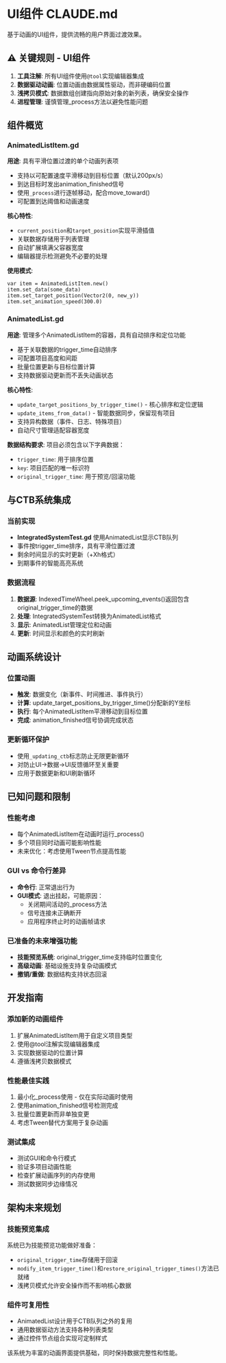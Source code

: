 # UI组件 CLAUDE.md

基于动画的UI组件，提供流畅的用户界面过渡效果。

## ⚠️ 关键规则 - UI组件

1. **工具注解**: 所有UI组件使用`@tool`实现编辑器集成
2. **数据驱动动画**: 位置动画由数据属性驱动，而非硬编码位置
3. **浅拷贝模式**: 数据数组创建指向原始对象的新列表，确保安全操作
4. **进程管理**: 谨慎管理_process方法以避免性能问题

## 组件概览

### AnimatedListItem.gd
**用途**: 具有平滑位置过渡的单个动画列表项
- 支持以可配置速度平滑移动到目标位置（默认200px/s）
- 到达目标时发出animation_finished信号
- 使用`_process`进行逐帧移动，配合move_toward()
- 可配置到达阈值和动画速度

**核心特性**:
- `current_position`和`target_position`实现平滑插值
- 关联数据存储用于列表管理
- 自动扩展填满父容器宽度
- 编辑器提示检测避免不必要的处理

**使用模式**:
```gdscript
var item = AnimatedListItem.new()
item.set_data(some_data)
item.set_target_position(Vector2(0, new_y))
item.set_animation_speed(300.0)
```

### AnimatedList.gd  
**用途**: 管理多个AnimatedListItem的容器，具有自动排序和定位功能
- 基于关联数据的trigger_time自动排序
- 可配置项目高度和间距
- 批量位置更新与目标位置计算
- 支持数据驱动更新而不丢失动画状态

**核心特性**:
- `update_target_positions_by_trigger_time()` - 核心排序和定位逻辑
- `update_items_from_data()` - 智能数据同步，保留现有项目
- 支持异构数据（事件、日志、特殊项目）
- 自动尺寸管理适配容器宽度

**数据结构要求**:
项目必须包含以下字典数据：
- `trigger_time`: 用于排序位置
- `key`: 项目匹配的唯一标识符
- `original_trigger_time`: 用于预览/回滚功能

## 与CTB系统集成

### 当前实现
- **IntegratedSystemTest.gd** 使用AnimatedList显示CTB队列
- 事件按trigger_time排序，具有平滑位置过渡
- 剩余时间显示的实时更新（+Xh格式）
- 到期事件的智能高亮系统

### 数据流程
1. **数据源**: IndexedTimeWheel.peek_upcoming_events()返回包含original_trigger_time的数据
2. **处理**: IntegratedSystemTest转换为AnimatedList格式
3. **显示**: AnimatedList管理定位和动画
4. **更新**: 时间显示和颜色的实时刷新

## 动画系统设计

### 位置动画
- **触发**: 数据变化（新事件、时间推进、事件执行）
- **计算**: update_target_positions_by_trigger_time()分配新的Y坐标
- **执行**: 每个AnimatedListItem平滑移动到目标位置
- **完成**: animation_finished信号协调完成状态

### 更新循环保护
- 使用`_updating_ctb`标志防止无限更新循环
- 对防止UI->数据->UI反馈循环至关重要
- 应用于数据更新和UI刷新循环

## 已知问题和限制

### 性能考虑
- 每个AnimatedListItem在动画时运行_process()
- 多个项目同时动画可能影响性能
- 未来优化：考虑使用Tween节点提高性能

### GUI vs 命令行差异  
- **命令行**: 正常退出行为
- **GUI模式**: 退出挂起，可能原因：
  - 关闭期间活动的_process方法
  - 信号连接未正确断开
  - 应用程序终止时的动画帧请求

### 已准备的未来增强功能
- **技能预览系统**: original_trigger_time支持临时位置变化
- **高级动画**: 基础设施支持复杂动画模式
- **撤销/重做**: 数据结构支持状态回滚

## 开发指南

### 添加新的动画组件
1. 扩展AnimatedListItem用于自定义项目类型
2. 使用@tool注解实现编辑器集成
3. 实现数据驱动的位置计算
4. 遵循浅拷贝数据模式

### 性能最佳实践
1. 最小化_process使用 - 仅在实际动画时使用
2. 使用animation_finished信号检测完成
3. 批量位置更新而非单独变更
4. 考虑Tween替代方案用于复杂动画

### 测试集成
- 测试GUI和命令行模式
- 验证多项目动画性能
- 检查扩展动画序列的内存使用
- 测试数据同步边缘情况

## 架构未来规划

### 技能预览集成
系统已为技能预览功能做好准备：
- `original_trigger_time`存储用于回滚
- `modify_item_trigger_time()`和`restore_original_trigger_times()`方法已就绪
- 浅拷贝模式允许安全操作而不影响核心数据

### 组件可复用性
- AnimatedList设计用于CTB队列之外的复用
- 通用数据驱动方法支持各种列表类型
- 通过控件节点组合实现可定制样式

该系统为丰富的动画界面提供基础，同时保持数据完整性和性能。